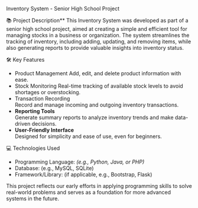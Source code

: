 Inventory System - Senior High School Project

 📚 Project Description**
This Inventory System was developed as part of a senior high school project, aimed at creating a simple and efficient tool for managing stocks in a business or organization. The system streamlines the tracking of inventory, including adding, updating, and removing items, while also generating reports to provide valuable insights into inventory status.

 🛠️ Key Features
- Product Management 
  Add, edit, and delete product information with ease.  
- Stock Monitoring 
  Real-time tracking of available stock levels to avoid shortages or overstocking.  
- Transaction Recording  
  Record and manage incoming and outgoing inventory transactions.  
- **Reporting Tools**  
  Generate summary reports to analyze inventory trends and make data-driven decisions.  
- **User-Friendly Interface**  
  Designed for simplicity and ease of use, even for beginners.  

💻 Technologies Used
- Programming Language: *(e.g., Python, Java, or PHP)*  
- Database: (e.g., MySQL, SQLite)  
- Framework/Library: (if applicable, e.g., Bootstrap, Flask) 

This project reflects our early efforts in applying programming skills to solve real-world problems and serves as a foundation for more advanced systems in the future.
